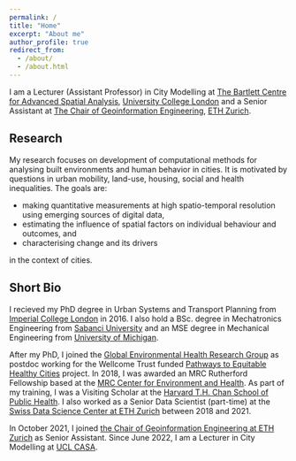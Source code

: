 ```yaml
---
permalink: /
title: "Home"
excerpt: "About me"
author_profile: true
redirect_from: 
  - /about/
  - /about.html
---
```


I am a Lecturer (Assistant Professor) in City Modelling at [The Bartlett Centre for Advanced Spatial Analysis](https://www.ucl.ac.uk/bartlett/casa), [University College London](https://www.ucl.ac.uk/) and a Senior Assistant at [The Chair of Geoinformation Engineering](https://gis.ethz.ch/en/), [ETH Zurich](https://ethz.ch/en.html).

Research
---------

My research focuses on development of computational methods for analysing built environments and human behavior in cities. It is motivated by questions in urban mobility, land-use, housing, social and health inequalities. The goals are:

* making quantitative measurements at high spatio-temporal resolution using emerging sources of digital data,
* estimating the influence of spatial factors on individual behaviour and outcomes, and
* characterising change and its drivers
 
in the context of cities.


Short Bio
---------

I recieved my PhD degree in Urban Systems and Transport Planning from [Imperial College London](https://www.imperial.ac.uk/urban-systems-lab/) in 2016. I also hold a BSc. degree in Mechatronics Engineering from [Sabanci University](https://me.sabanciuniv.edu/) and an MSE degree in Mechanical Engineering from [University of Michigan](https://me.engin.umich.edu/). 

After my PhD, I joined the [Global Environmental Health Research Group](www.globalenvhealth.org) as postdoc working for the Wellcome Trust funded [Pathways to Equitable Healthy Cities](https://equitablehealthycities.org/) project. In 2018, I was awarded an MRC Rutherford Fellowship based at the [MRC Center for Environment and Health](https://environment-health.ac.uk/). As part of my training, I was a Visiting Scholar at the [Harvard T.H. Chan School of Public Health](https://www.hsph.harvard.edu/). I also worked as a Senior Data Scientist (part-time) at the [Swiss Data Science Center at ETH Zurich](https://datascience.ch/) between 2018 and 2021. 

In October 2021, I joined [the Chair of Geoinformation Engineering at ETH Zurich](https://gis.ethz.ch/en/) as Senior Assistant. Since June 2022, I am a Lecturer in City Modelling at [UCL CASA](https://www.ucl.ac.uk/bartlett/casa/).


